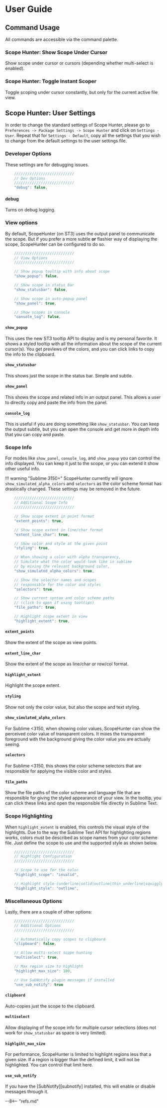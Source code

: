 # User Guide

## Command Usage

All commands are accessible via the command palette.

### Scope Hunter: Show Scope Under Cursor
Show scope under cursor or cursors (depending whether multi-select is enabled).

### Scope Hunter: Toggle Instant Scoper

Toggle scoping under cursor constantly, but only for the current active file view.

## Scope Hunter: User Settings

In order to change the standard settings of Scope Hunter, please go to `Preferences -> Package Settings -> Scope Hunter` and click on `Settings - User`.  Repeat that for `Settings - Default`, copy all the settings that you wish to change from the default settings to the user settings file.

### Developer Options

These settings are for debugging issues.

```js
    ///////////////////////////
    // Dev Options
    ///////////////////////////
    "debug": false,
```

#### debug

Turns on debug logging.

### View options

By default, ScopeHunter (on ST3) uses the output panel to communicate the scope.  But if you prefer a more subtle **or** flashier way of displaying the scope, ScopeHunter can be configured to do so.

```js
    ///////////////////////////
    // View Options
    ///////////////////////////

    // Show popup tooltip with info about scope
    "show_popup": false,

    // Show scope in status bar
    "show_statusbar": false,

    // Show scope in auto-popup panel
    "show_panel": true,

    // Show scopes in console
    "console_log": false,
```

#### `show_popup`

This uses the new ST3 tooltip API to display and is my personal favorite.  It shows a styled tooltip with all the information about the scope of the current cursor(s).  You get previews of the colors, and you can click links to copy the info to the clipboard.

#### `show_statusbar`

This shows just the scope in the status bar.  Simple and subtle.

#### `show_panel`

This shows the scope and related info in an output panel.  This allows a user to directly copy and paste the info from the panel.

#### `console_log`

This is useful if you are doing something like `show_statusbar`.  You can keep the output subtle, but you can open the console and get more in depth info that you can copy and paste.

### Scope Info

For modes like `show_panel`, `console_log`, and `show_popup` you can control the info displayed.  You can keep it just to the scope, or you can extend it show other useful info.

!!! warning "Sublime 3150+"
    ScopeHunter currently will ignore `show_simulated_alpha_colors` and `selectors` as the color scheme format has drastically changed. These settings may be removed in the future.

```js
    ///////////////////////////
    // Additional Scope Info
    ///////////////////////////

    // Show scope extent in point format
    "extent_points": true,

    // Show scope extent in line/char format
    "extent_line_char": true,

    // Show color and style at the given point
    "styling": true,

    // When showing a color with alpha transparency,
    // Simulate what the color would look like in sublime
    // by mixing the relevant background color,
    "show_simulated_alpha_colors": true,

    // Show the selector names and scopes
    // responsible for the color and styles
    "selectors": true,

    // Show current syntax and color scheme paths
    // (click to open if using tooltips)
    "file_paths": true,

    // Highlight scope extent in view
    "highlight_extent": true,
```

#### `extent_points`

Show the extent of the scope as view points.

#### `extent_line_char`

Show the extent of the scope as line/char or row/col format.

#### `highlight_extent`

Highlight the scope extent.

#### `styling`

Show not only the color value, but also the scope and text styling.

#### `show_simulated_alpha_colors`

For Sublime <3150, when showing color values, ScopeHunter can show the perceived color value of transparent colors.  It mixes the transparent foreground with the background giving the color value you are actually seeing.

#### `selectors`

For Sublime <3150, this shows the color scheme selectors that are responsible for applying the visible color and styles.

#### `file_paths`

Show the file paths of the color scheme and language file that are responsible for giving the styled appearance of your view.  In the tooltip, you can click these links and open the responsible file directly in Sublime Text.

### Scope Highlighting

When `highlight_extent` is enabled, this controls the visual style of the highlights.  Due to the way the Sublime Text API for highlighting regions works, colors must be described as scope names from your color scheme file.  Just define the scope to use and the supported style as shown below.

```js
    ///////////////////////////
    // Highlight Configuration
    ///////////////////////////

    // Scope to use for the color
    "highlight_scope": "invalid",

    // Highlight style (underline|solid|outline|thin_underline|squiggly|stippled)
    "highlight_style": "outline",
```

### Miscellaneous Options

Lastly, there are a couple of other options:

```js
    ///////////////////////////
    // Additional Options
    ///////////////////////////

    // Automatically copy scopes to clipboard
    "clipboard": false,

    // Allow multi-select scope hunting
    "multiselect": true,

    // Max region size to highlight
    "highlight_max_size": 100,

    // Use SubNotify plugin messages if installed
    "use_sub_notify": true
```

#### `clipboard`

Auto-copies just the scope to the clipboard.

#### `multiselect`

Allow displaying of the scope info for multiple cursor selections (does not work for `show_statusbar` as space is very limited).

#### `highlgiht_max_size`

For performance, ScopeHunter is limited to highlight regions less that a given size.  If a region is bigger than the defined limit, it will not be highlighted.  You can control that limit here.

####  `use_sub_notify`

If you have the [SubNotify][subnotify] installed, this will enable or disable messages through it.

--8<-- "refs.md"
